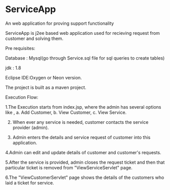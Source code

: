 # ServiceApp
An web application for proving support functionality

ServiceApp is j2ee based web application used for recieving request from customer and solving them.

Pre requisites:

Database : Mysql(go through Service.sql file for sql queries to create tables)

jdk : 1.8

Eclipse IDE:Oxygen or Neon version.

The project is built as a maven project.

Execution Flow:

1.The Execution starts from index.jsp, where the admin has several options like ,
   a. Add Customer,
   b. View Customer,
   c. View Service.

2. When ever any service is needed, customer contacts the service provider (admin).

3. Admin enters the details and service request of customer into this application.

4.Admin can edit and update details of customer and customer's requests.

5.After the service is provided, admin closes the request ticket and then that particular ticket is removed from "ViewServiceServlet" page.

6.The "ViewCustomerServlet" page shows the details of the customers who laid a ticket for service.
